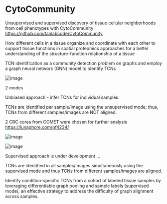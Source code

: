 # CytoCommunity
Unsupervised and supervised discovery of tissue cellular neighborhoods from cell phenotypes with CytoCommunity
https://github.com/tanlabcode/CytoCommunity 

How different cells in a tissue organize and coordinate with each other to support tissue functions in spatial proteomics approaches for a better understanding of the structure-function relationship of a tissue

TCN identification as a community detection problem on graphs and employ a graph neural network (GNN) model to identify TCNs

![image](https://github.com/Elena983/CytoCommunity/assets/68946912/4354e923-cc15-40de-a925-09b1d3a4bd9d)

2 modes

Unbiased approach - infer TCNs for individual samples. 

TCNs are identified per sample/image using the unsupervised mode; thus, TCNs from different samples/images are NOT aligned.

2 CRC cores from COMET were chosen for further analysis
https://lunaphore.com/of4234/

![image](https://github.com/Elena983/CytoCommunity/assets/68946912/0f432d88-3c7e-4feb-9306-13b76a736f5f)

![image](https://github.com/Elena983/CytoCommunity/assets/68946912/d6d59253-11b1-49eb-90a9-a4a864e60fcb)


Supervised approach is under development ...

TCNs are identified in all samples/images simultaneously using the supervised mode and thus TCNs from different samples/images are aligned.

Identify condition-specific TCNs from a cohort of labeled tissue samples by leveraging differentiable graph pooling and sample labels (supervised mode), an effective strategy to address the difficulty of graph alignment across samples.

